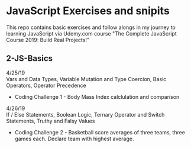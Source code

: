 # JavaScript Exercises and snipits
This repo contains basic exercises and follow alongs in my journey to learning JavaScript via Udemy.com course "The Complete JavaScript Course 2019: Build Real Projects!"

## 2-JS-Basics 
4/25/19  
Vars and Data Types, Variable Mutation and Type Coercion, Basic Operators, Operator Precedence
* Coding Challenge 1 - Body Mass Index calclulation and comparison

4/26/19  
If / Else Statements, Boolean Logic, Ternary Operator and Switch Statements, Truthy and Falsy Values
* Coding Challenge 2 - Basketball score averages of three teams, three games each.  Declare team with highest average.

